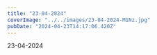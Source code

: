 ```yaml
---
title: "23-04-2024"
coverImage: "../../images/23-04-2024-M1Nz.jpg"
pubDate: "2024-04-23T14:17:06.420Z"
---
```


23-04-2024

